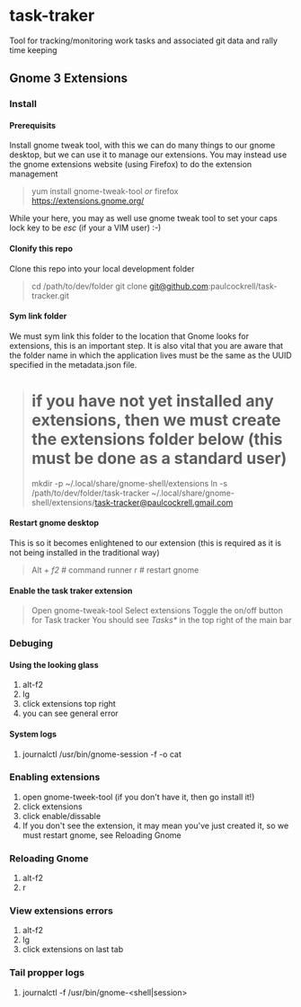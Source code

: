 task-traker
===========

Tool for tracking/monitoring work tasks and associated git data and rally time keeping

## Gnome 3 Extensions

### Install
#### Prerequisits

Install gnome tweak tool, with this we can do many things to our gnome desktop, but we can use it to manage 
our extensions. You may instead use the gnome extensions website (using Firefox) to do the extension management

> yum install gnome-tweak-tool
> _or_
> firefox https://extensions.gnome.org/

While your here, you may as well use gnome tweak tool to set your caps lock key to be _esc_ (if your a VIM user) :-)

#### Clonify this repo

Clone this repo into your local development folder

> cd /path/to/dev/folder
> git clone git@github.com:paulcockrell/task-tracker.git

#### Sym link folder
We must sym link this folder to the location that Gnome looks for extensions, this is an important step. It is also vital
that you are aware that the folder name in which the application lives must be the same as the UUID specified in the 
metadata.json file.

> # if you have not yet installed any extensions, then we must create the extensions folder below (this must be done as a standard user)
> mkdir -p ~/.local/share/gnome-shell/extensions
> ln -s /path/to/dev/folder/task-tracker ~/.local/share/gnome-shell/extensions/task-tracker@paulcockrell.gmail.com 

#### Restart gnome desktop 
This is so it becomes enlightened to our extension (this is required as it is not being installed in the traditional way)

> Alt + _f2_ # command runner
> r          # restart gnome

#### Enable the task traker extension

> Open gnome-tweak-tool
> Select extensions
> Toggle the on/off button for Task tracker
> You should see _Tasks*_ in the top right of the main bar
 
### Debuging

#### Using the looking glass
1. alt-f2
1. lg
1. click extensions top right
1. you can see general error

#### System logs
1. journalctl /usr/bin/gnome-session -f -o cat


### Enabling extensions
1. open gnome-tweek-tool (if you don't have it, then go install it!)
1. click extensions
1. click enable/dissable
1. If you don't see the extension, it may mean you've just created it, so we
   must restart gnome, see Reloading Gnome

### Reloading Gnome
1. alt-f2
1. r

### View extensions errors
1. alt-f2
1. lg
1. click extensions on last tab

### Tail propper logs
1. journalctl -f /usr/bin/gnome-<shell|session>

